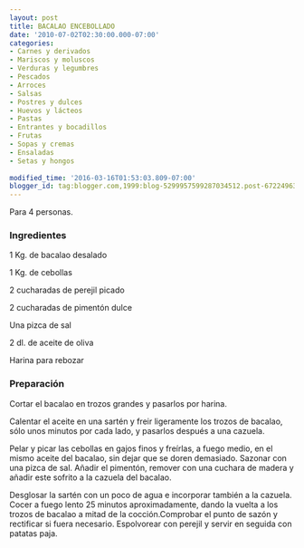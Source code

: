```yaml
---
layout: post
title: BACALAO ENCEBOLLADO
date: '2010-07-02T02:30:00.000-07:00'
categories:
- Carnes y derivados
- Mariscos y moluscos
- Verduras y legumbres
- Pescados
- Arroces
- Salsas
- Postres y dulces
- Huevos y lácteos
- Pastas
- Entrantes y bocadillos
- Frutas
- Sopas y cremas
- Ensaladas
- Setas y hongos
 
modified_time: '2016-03-16T01:53:03.809-07:00'
blogger_id: tag:blogger.com,1999:blog-5299957599287034512.post-6722496327079228823
---
```


Para 4 personas.

<h3>Ingredientes</h3>

1 Kg. de bacalao desalado

1 Kg. de cebollas

2 cucharadas de perejil picado

2 cucharadas de pimentón dulce

Una pizca de sal

2 dl. de aceite de oliva

Harina para rebozar

<h3>Preparación</h3>

Cortar el bacalao en trozos grandes y pasarlos por harina.

Calentar el aceite en una sartén y freir ligeramente los trozos de bacalao, sólo unos minutos por cada lado, y pasarlos después a una cazuela.

Pelar y picar las cebollas en gajos finos y freírlas, a fuego medio, en el mismo aceite del bacalao, sin dejar que se doren demasiado. Sazonar con una pizca de sal. Añadir el pimentón, remover con una cuchara de madera y añadir este sofrito a la cazuela del bacalao.

Desglosar la sartén con un poco de agua e incorporar también a la cazuela. Cocer a fuego lento 25 minutos aproximadamente, dando la vuelta a los trozos de bacalao a mitad de la cocción.Comprobar el punto de sazón y rectificar si fuera necesario. Espolvorear con perejil y servir en seguida con patatas paja.

